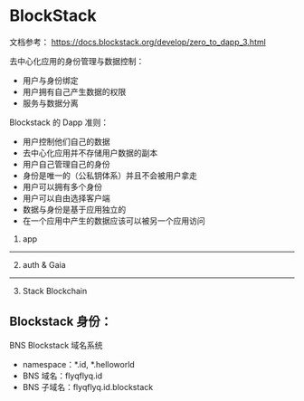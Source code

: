 # BlockStack

文档参考：
https://docs.blockstack.org/develop/zero_to_dapp_3.html

去中心化应用的身份管理与数据控制：

* 用户与身份绑定
* 用户拥有自己产生数据的权限
* 服务与数据分离

Blockstack 的 Dapp 准则：
* 用户控制他们自己的数据
* 去中心化应用并不存储用户数据的副本
* 用户自己管理自己的身份
* 身份是唯一的（公私钥体系）并且不会被用户拿走
* 用户可以拥有多个身份
* 用户可以自由选择客户端
* 数据与身份是基于应用独立的
* 在一个应用中产生的数据应该可以被另一个应用访问

1. app
***
2. auth & Gaia
***
3. Stack Blockchain

## Blockstack 身份：
BNS Blockstack 域名系统

* namespace：*.id, *.helloworld
* BNS 域名：flyqflyq.id
* BNS 子域名：flyqflyq.id.blockstack